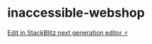 # inaccessible-webshop

[Edit in StackBlitz next generation editor ⚡️](https://stackblitz.com/~/github.com/Mellofant/inaccessible-webshop)
